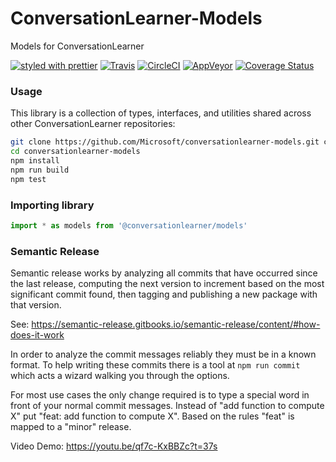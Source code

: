 # ConversationLearner-Models

Models for ConversationLearner

[![styled with prettier](https://img.shields.io/badge/styled_with-prettier-ff69b4.svg)](https://github.com/prettier/prettier)
[![Travis](https://api.travis-ci.com/Microsoft/ConversationLearner-Models.svg?token=x6vFsyYxGQbhsxY6ztLP&branch=master)](https://travis-ci.com/Microsoft/ConversationLearner-Models)
[![CircleCI](https://circleci.com/gh/Microsoft/ConversationLearner-Models.svg?style=shield)](https://circleci.com/gh/Microsoft/ConversationLearner-Models)
[![AppVeyor](https://ci.appveyor.com/api/projects/status/github/Microsoft/ConversationLearner-Models?branch=master&svg=true)](https://ci.appveyor.com/project/conversationlearner/conversationlearner-models)
[![Coverage Status](https://coveralls.io/repos/github/Microsoft/ConversationLearner-Models/badge.svg)](https://coveralls.io/github/Microsoft/ConversationLearner-Models)

### Usage

This library is a collection of types, interfaces, and utilities shared across other ConversationLearner repositories:

```bash
git clone https://github.com/Microsoft/conversationlearner-models.git conversationlearner-models
cd conversationlearner-models
npm install
npm run build
npm test
```

### Importing library

```typescript
import * as models from '@conversationlearner/models'
```

### Semantic Release

Semantic release works by analyzing all commits that have occurred since the last release, computing the next version to increment based on the most significant commit found, then tagging and publishing a new package with that version.

See: https://semantic-release.gitbooks.io/semantic-release/content/#how-does-it-work

In order to analyze the commit messages reliably they must be in a known format.  To help writing these commits there is a tool at `npm run commit` which acts a wizard walking you through the options.

For most use cases the only change required is to type a special word in front of your normal commit messages. Instead of "add function to compute X" put "feat: add function to compute X".  Based on the rules "feat" is mapped to a "minor" release.

Video Demo: https://youtu.be/qf7c-KxBBZc?t=37s